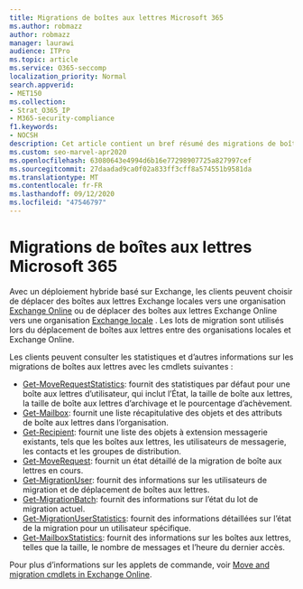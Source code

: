 ```yaml
---
title: Migrations de boîtes aux lettres Microsoft 365
ms.author: robmazz
author: robmazz
manager: laurawi
audience: ITPro
ms.topic: article
ms.service: O365-seccomp
localization_priority: Normal
search.appverid:
- MET150
ms.collection:
- Strat_O365_IP
- M365-security-compliance
f1.keywords:
- NOCSH
description: Cet article contient un bref résumé des migrations de boîtes aux lettres Microsoft 365 et une liste des applets de commande utilisées pour les migrations.
ms.custom: seo-marvel-apr2020
ms.openlocfilehash: 63080643e4994d6b16e77298907725a827997cef
ms.sourcegitcommit: 27daadad9ca0f02a833ff3cff8a574551b9581da
ms.translationtype: MT
ms.contentlocale: fr-FR
ms.lasthandoff: 09/12/2020
ms.locfileid: "47546797"
---
```

# <a name="microsoft-365-mailbox-migrations"></a>Migrations de boîtes aux lettres Microsoft 365

Avec un déploiement hybride basé sur Exchange, les clients peuvent choisir de déplacer des boîtes aux lettres Exchange locales vers une organisation [Exchange Online](https://docs.microsoft.com/Exchange/exchange-online) ou de déplacer des boîtes aux lettres Exchange Online vers une organisation [Exchange locale](https://docs.microsoft.com/Exchange/exchange-server) . Les lots de migration sont utilisés lors du déplacement de boîtes aux lettres entre des organisations locales et Exchange Online.

Les clients peuvent consulter les statistiques et d’autres informations sur les migrations de boîtes aux lettres avec les cmdlets suivantes :

- [Get-MoveRequestStatistics](https://docs.microsoft.com/powershell/module/exchange/get-moverequeststatistics): fournit des statistiques par défaut pour une boîte aux lettres d’utilisateur, qui inclut l’État, la taille de boîte aux lettres, la taille de boîte aux lettres d’archivage et le pourcentage d’achèvement.
- [Get-Mailbox](https://docs.microsoft.com/powershell/module/exchange/mailboxes/Get-Mailbox
): fournit une liste récapitulative des objets et des attributs de boîte aux lettres dans l’organisation.
- [Get-Recipient](https://docs.microsoft.com/powershell/module/exchange/get-recipient): fournit une liste des objets à extension messagerie existants, tels que les boîtes aux lettres, les utilisateurs de messagerie, les contacts et les groupes de distribution.
- [Get-MoveRequest](https://docs.microsoft.com/powershell/module/exchange/get-moverequest): fournit un état détaillé de la migration de boîte aux lettres en cours.
- [Get-MigrationUser](https://docs.microsoft.com/powershell/module/exchange/get-migrationuser): fournit des informations sur les utilisateurs de migration et de déplacement de boîtes aux lettres.
- [Get-MigrationBatch](https://docs.microsoft.com/powershell/module/exchange/get-migrationbatch): fournit des informations sur l’état du lot de migration actuel.
- [Get-MigrationUserStatistics](https://docs.microsoft.com/powershell/module/exchange/get-migrationuserstatistics): fournit des informations détaillées sur l’état de la migration pour un utilisateur spécifique.
- [Get-MailboxStatistics](https://docs.microsoft.com/powershell/module/exchange/get-mailboxstatistics): fournit des informations sur les boîtes aux lettres, telles que la taille, le nombre de messages et l’heure du dernier accès.

Pour plus d’informations sur les applets de commande, voir [Move and migration cmdlets in Exchange Online](https://docs.microsoft.com/powershell/exchange/exchange-online-powershell).
